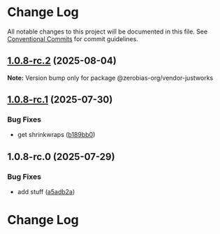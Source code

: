 # Change Log

All notable changes to this project will be documented in this file.
See [Conventional Commits](https://conventionalcommits.org) for commit guidelines.

## [1.0.8-rc.2](https://github.com/zerobias-org/vendor/compare/@zerobias-org/vendor-justworks@1.0.8-rc.1...@zerobias-org/vendor-justworks@1.0.8-rc.2) (2025-08-04)

**Note:** Version bump only for package @zerobias-org/vendor-justworks





## [1.0.8-rc.1](https://github.com/zerobias-org/vendor/compare/@zerobias-org/vendor-justworks@1.0.8-rc.0...@zerobias-org/vendor-justworks@1.0.8-rc.1) (2025-07-30)


### Bug Fixes

* get shrinkwraps ([b189bb0](https://github.com/zerobias-org/vendor/commit/b189bb0cf53ad66427530ccc0eab7824527942d3))





## 1.0.8-rc.0 (2025-07-29)


### Bug Fixes

* add stuff ([a5adb2a](https://github.com/zerobias-org/vendor/commit/a5adb2aecd0670c42e9077affecb6a047bf30fc6))





# Change Log
